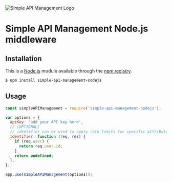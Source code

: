 ![Simple API Management Logo](https://storage.googleapis.com/simple-api-management-assets/logo.svg) 
# Simple API Management Node.js middleware



## Installation

This is a [Node.js](https://nodejs.org/en/) module available through the
[npm registry](https://www.npmjs.com/).

```bash
$ npm install simple-api-management-nodejs
```

## Usage

```js
const simpleAPIManagement = require('simple-api-management-nodejs');

var options = {
  apiKey: 'add your API key here',
  // [OPTIONAL] 
  // identifier can be used to apply rate limits for specific attributes like ip or user
  identifier: function (req, res) { 
    if (req.user) {
      return req.user.id;
    }
    return undefined;
  },
};

app.use(simpleAPIManagement(options));
```
